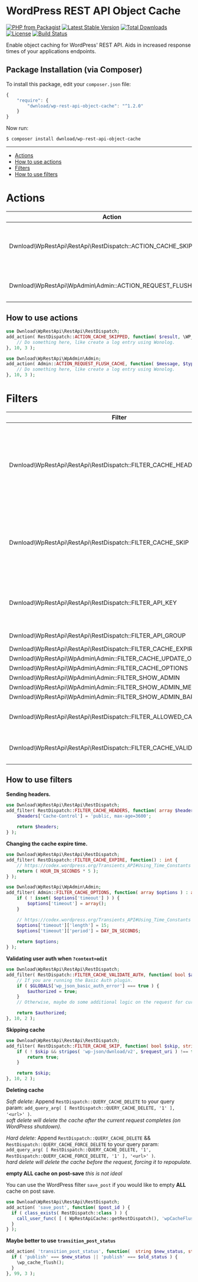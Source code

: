 # WordPress REST API Object Cache

[![PHP from Packagist](https://img.shields.io/packagist/php-v/dwnload/wp-rest-api-object-cache.svg)]()
[![Latest Stable Version](https://img.shields.io/packagist/v/dwnload/wp-rest-api-object-cache.svg)](https://packagist.org/packages/dwnload/wp-rest-api-object-cache)
[![Total Downloads](https://img.shields.io/packagist/dt/dwnload/wp-rest-api-object-cache.svg)](https://packagist.org/packages/dwnload/wp-rest-api-object-cache)
[![License](https://img.shields.io/packagist/l/dwnload/wp-rest-api-object-cache.svg)](https://packagist.org/packages/dwnload/wp-rest-api-object-cache)
[![Build Status](https://travis-ci.org/dwnload/wp-rest-api-object-cache.svg?branch=master)](https://travis-ci.org/dwnload/wp-rest-api-object-cache)

Enable object caching for WordPress' REST API. Aids in increased response times of your applications endpoints.

## Package Installation (via Composer)

To install this package, edit your `composer.json` file:

```js
{
    "require": {
        "dwnload/wp-rest-api-object-cache": "^1.2.0"
    }
}
```

Now run:

`$ composer install dwnload/wp-rest-api-object-cache`

-----

- [Actions](#actions)
- [How to use actions](#how-to-use-actions)
- [Filters](#filters)
- [How to use filters](#how-to-use-filters)


Actions
====
| Action    | Argument(s) |
|-----------|-----------|
| Dwnload\WpRestApi\RestApi\RestDispatch::ACTION_CACHE_SKIPPED | mixed **$result**<br>WP_REST_Server **$server**<br>WP_REST_Request **$request** |
| Dwnload\WpRestApi\WpAdmin\Admin::ACTION_REQUEST_FLUSH_CACHE | string **$message**<br>string **$type**<br>WP_User **$user** |

How to use actions
----

```php
use Dwnload\WpRestApi\RestApi\RestDispatch;
add_action( RestDispatch::ACTION_CACHE_SKIPPED, function( $result, \WP_REST_Server $server, \WP_REST_Request $request ) {
	// Do something here, like create a log entry using Wonolog.
}, 10, 3 );
```

```php
use Dwnload\WpRestApi\WpAdmin\Admin;
add_action( Admin::ACTION_REQUEST_FLUSH_CACHE, function( $message, $type, WP_User $user ) {
	// Do something here, like create a log entry using Wonolog.
}, 10, 3 );
```

Filters
====
| Filter    | Argument(s) |
|-----------|-----------|
| Dwnload\WpRestApi\RestApi\RestDispatch::FILTER_CACHE_HEADERS | array **$headers**<br>string **$request_uri**<br>WP_REST_Server **$server**<br>WP_REST_Request **$request**<br>WP_REST_Response **$response (`rest_pre_dispatch` only)** |
| Dwnload\WpRestApi\RestApi\RestDispatch::FILTER_CACHE_SKIP | boolean **$skip** ( default: WP_DEBUG )<br>string **$request_uri**<br>WP_REST_Server **$server**<br>WP_REST_Request **$request** |
| Dwnload\WpRestApi\RestApi\RestDispatch::FILTER_API_KEY | string **$request_uri**<br>WP_REST_Server **$server**<br>WP_REST_Request **$request** |
| Dwnload\WpRestApi\RestApi\RestDispatch::FILTER_API_GROUP | string **$cache_group** |
| Dwnload\WpRestApi\RestApi\RestDispatch::FILTER_CACHE_EXPIRE | int **$expires** |
| Dwnload\WpRestApi\WpAdmin\Admin::FILTER_CACHE_UPDATE_OPTIONS | array **$options** |
| Dwnload\WpRestApi\WpAdmin\Admin::FILTER_CACHE_OPTIONS | array **$options** |
| Dwnload\WpRestApi\WpAdmin\Admin::FILTER_SHOW_ADMIN | boolean **$show** |
| Dwnload\WpRestApi\WpAdmin\Admin::FILTER_SHOW_ADMIN_MENU | boolean **$show** |
| Dwnload\WpRestApi\WpAdmin\Admin::FILTER_SHOW_ADMIN_BAR_MENU | boolean **$show** |
| Dwnload\WpRestApi\RestApi\RestDispatch::FILTER_ALLOWED_CACHE_STATUS | array **$status** HTTP Header statuses (defaults to `array( 200 )` |
| Dwnload\WpRestApi\RestApi\RestDispatch::FILTER_CACHE_VALIDATE_AUTH | boolean **$authenticated**<br>WP_REST_Request $request |

How to use filters
----
**Sending headers.**

```php
use Dwnload\WpRestApi\RestApi\RestDispatch;
add_filter( RestDispatch::FILTER_CACHE_HEADERS, function( array $headers ) : array {
	$headers['Cache-Control'] = 'public, max-age=3600';
	
	return $headers;
} );
```

**Changing the cache expire time.**

```php
use Dwnload\WpRestApi\RestApi\RestDispatch;
add_filter( RestDispatch::FILTER_CACHE_EXPIRE, function() : int {
	// https://codex.wordpress.org/Transients_API#Using_Time_Constants
	return ( HOUR_IN_SECONDS * 5 );
} );
```

```php
use Dwnload\WpRestApi\WpAdmin\Admin;
add_filter( Admin::FILTER_CACHE_OPTIONS, function( array $options ) : array {
	if ( ! isset( $options['timeout'] ) ) {
		$options['timeout'] = array();
	}

	// https://codex.wordpress.org/Transients_API#Using_Time_Constants
	$options['timeout']['length'] = 15;
	$options['timeout']['period'] = DAY_IN_SECONDS;
	
	return $options;
} );
```

**Validating user auth when `?context=edit`**

```php
use Dwnload\WpRestApi\RestApi\RestDispatch;
add_filter( RestDispatch::FILTER_CACHE_VALIDATE_AUTH, function( bool $auth, WP_REST_Request $request ) : bool {
	// If you are running the Basic Auth plugin.
	if ( $GLOBALS['wp_json_basic_auth_error'] === true ) {
        $authorized = true;
    }
    // Otherwise, maybe do some additional logic on the request for current user...

    return $authorized;
}, 10, 2 );
```

**Skipping cache**

```php
use Dwnload\WpRestApi\RestApi\RestDispatch;
add_filter( RestDispatch::FILTER_CACHE_SKIP, function( bool $skip, string $request_uri ) : bool {
	if ( ! $skip && stripos( 'wp-json/dwnload/v2', $request_uri ) !== false ) {
		return true;
	}

	return $skip;
}, 10, 2 );
```

**Deleting cache**

*Soft delete:*
Append `RestDispatch::QUERY_CACHE_DELETE` to your query param: `add_query_arg( [ RestDispatch::QUERY_CACHE_DELETE, '1' ], '<url>' )`.  
_soft delete will delete the cache after the current request completes (on WordPress shutdown)._ 

*Hard delete:* Append `RestDispatch::QUERY_CACHE_DELETE` && `RestDispatch::QUERY_CACHE_FORCE_DELETE` to your query param:
`add_query_arg( [ RestDispatch::QUERY_CACHE_DELETE, '1', RestDispatch::QUERY_CACHE_FORCE_DELETE, '1' ], '<url>' )`.  
_hard delete will delete the cache before the request, forcing it to repopulate._


**empty ALL cache on post-save** _this is not ideal_

You can use the WordPress filter `save_post` if you would like to empty **ALL** cache on post save.

```php
use Dwnload\WpRestApi\RestApi\RestDispatch;
add_action( 'save_post', function( $post_id ) {
  if ( class_exists( RestDispatch::class ) ) {
    call_user_func( [ ( WpRestApiCache::getRestDispatch(), 'wpCacheFlush' ] );
  }
} );
```

**Maybe better to use `transition_post_status`**

```php
add_action( 'transition_post_status', function(  string $new_status, string $old_status, \WP_Post $post ) {
  if ( 'publish' === $new_status || 'publish' === $old_status ) {
    \wp_cache_flush();
  }
}, 99, 3 );
```
